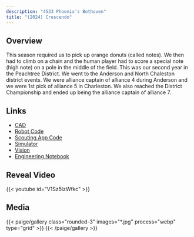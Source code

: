 ```yaml
---
description: "4533 Phoenix's Bothoven"
title: "(2024) Crescendo"
---
```


## Overview

This season required us to pick up orange donuts (called notes). We then had to
climb on a chain and the human player had to score a special note (high note) on
a pole in the middle of the field. This was our second year in the Peachtree
District. We went to the Anderson and North Chaleston district events. We were
alliance captain of alliance 4 during Anderson and we were 1st pick of alliance
5 in Charleston. We also reached the District Championship and ended up being
the alliance captain of alliance 7.

## Links

- [CAD](//cad.onshape.com/documents/1eb6f6583eebb5cb6f228e0c/w/c09d9421cdb354d41c570b31/e/e552b38a5eb148c3c2ba99f4)
- [Robot Code](//github.com/4533-phoenix/crescendo-robot)
- [Scouting App Code](//github.com/4533-phoenix/flutter-scouting-v4)
- [Simulator](//github.com/4533-phoenix/Simulator)
- [Vision](//github.com/4533-phoenix/crescendo-vision)
- [Engineering Notebook](//docs.google.com/presentation/d/1k68ZtbEqFZL2DokGarpRuTBsSXEmUB7j5P-1TP0bfpc/view)

## Reveal Video

{{< youtube id="V1Sz5lzWfkc" >}}

## Media

{{< paige/gallery class="rounded-3" images="*.jpg" process="webp" type="grid"  >}}
{{< /paige/gallery >}}
